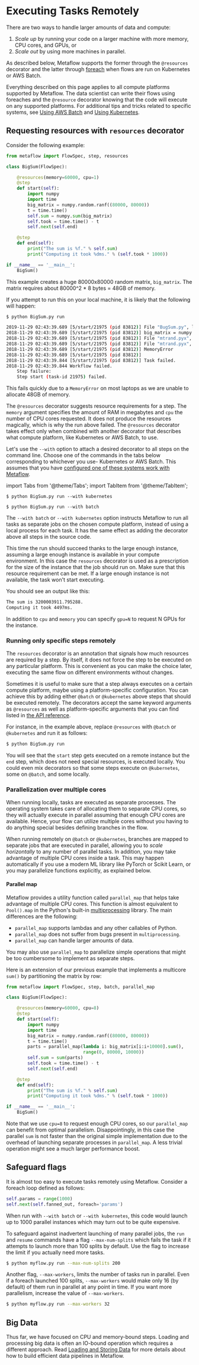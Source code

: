 
# Executing Tasks Remotely

There are two ways to handle larger amounts of data and compute:

1. _Scale up_ by running your code on a larger machine with more memory, CPU cores, and
   GPUs, or
2. _Scale out_ by using more machines in parallel.

As described below, Metaflow supports the former through the `@resources` decorator and
the latter through [foreach](/metaflow/basics#foreach) when flows are run on Kubernetes
or AWS Batch.

Everything described on this page applies to all compute platforms supported by
Metaflow. The data scientist can write their flows using foreaches and the `@resource`
decorator knowing that the code will execute on any supported platforms. For additional
tips and tricks related to specific systems, see [Using AWS Batch](aws-batch) and [Using
Kubernetes](kubernetes).

## Requesting resources with `resources` decorator

Consider the following example:

```python
from metaflow import FlowSpec, step, resources

class BigSum(FlowSpec):

    @resources(memory=60000, cpu=1)
    @step
    def start(self):
        import numpy
        import time
        big_matrix = numpy.random.ranf((80000, 80000))
        t = time.time()
        self.sum = numpy.sum(big_matrix)
        self.took = time.time() - t
        self.next(self.end)

    @step
    def end(self):
        print("The sum is %f." % self.sum)
        print("Computing it took %dms." % (self.took * 1000))

if __name__ == '__main__':
    BigSum()
```

This example creates a huge 80000x80000 random matrix, `big_matrix`. The matrix requires
about 80000^2 \* 8 bytes = 48GB of memory. 

If you attempt to run this on your local machine, it is likely that the following will
happen:

```bash
$ python BigSum.py run

2019-11-29 02:43:39.689 [5/start/21975 (pid 83812)] File "BugSum.py", line 11, in start
2018-11-29 02:43:39.689 [5/start/21975 (pid 83812)] big_matrix = numpy.random.ranf((80000, 80000))
2018-11-29 02:43:39.689 [5/start/21975 (pid 83812)] File "mtrand.pyx", line 856, in mtrand.RandomState.random_sample
2018-11-29 02:43:39.689 [5/start/21975 (pid 83812)] File "mtrand.pyx", line 167, in mtrand.cont0_array
2018-11-29 02:43:39.689 [5/start/21975 (pid 83812)] MemoryError
2018-11-29 02:43:39.689 [5/start/21975 (pid 83812)]
2018-11-29 02:43:39.844 [5/start/21975 (pid 83812)] Task failed.
2018-11-29 02:43:39.844 Workflow failed.
    Step failure:
    Step start (task-id 21975) failed.
```

This fails quickly due to a `MemoryError` on most laptops as we are unable to allocate
48GB of memory. 

The `@resources` decorator suggests resource requirements for a step. The `memory`
argument specifies the amount of RAM in megabytes and `cpu` the number of CPU cores
requested. It does not produce the resources magically, which is why the run above
failed. The `@resources` decorator takes effect only when combined with another
decorator that describes what compute platform, like Kubernetes or AWS Batch, to use.

Let's use the `--with` option to attach a desired decorator to all steps on the command
line. Choose one of the commands in the tabs below corresponding to whichever you use-
Kubernetes or AWS Batch. This assumes that you have [configured one of these systems
work with Metaflow](/getting-started/infrastructure).

import Tabs from '@theme/Tabs';
import TabItem from '@theme/TabItem';

<Tabs>
<TabItem value="k8s" label="Kubernetes">

```batch
$ python BigSum.py run --with kubernetes
```

</TabItem>

<TabItem value="batch" label="AWS Batch">

```k8s
$ python BigSum.py run --with batch
```

</TabItem>
</Tabs>

The `--with batch` or `--with kubernetes` option instructs Metaflow to run all tasks as
separate jobs on the chosen compute platform, instead of using a local process for each
task. It has the same effect as adding the decorator above all steps in the source code.

This time the run should succeed thanks to the large enough instance, assuming a large
enough instance is available in your compute environment. In this case the `resources`
decorator is used as a prescription for the size of the instance that the job should run
on. Make sure that this resource requirement can be met. If a large enough instance is
not available, the task won't start executing.

You should see an output like this:

```bash
The sum is 3200003911.795288.
Computing it took 4497ms.
```

In addition to `cpu` and `memory` you can specify `gpu=N` to request N GPUs for the
instance.

### Running only specific steps remotely

The `resources` decorator is an annotation that signals how much resources are required
by a step. By itself, it does not force the step to be executed on any particular
platform. This is convenient as you can make the choice later, executing the same flow
on different environments without changes.

Sometimes it is useful to make sure that a step always executes on a certain compute
platform, maybe using a platform-specific configuration. You can achieve this by adding
either `@batch` or `@kubernetes` above steps that should be executed remotely. The
decorators accept the same keyword arguments as `@resources` as well as
platform-specific arguments that you can find listed in [the API
reference](/api/step-decorators).

For instance, in the example above, replace `@resources` with `@batch` or `@kubernetes`
and run it as follows:

```bash
$ python BigSum.py run
```

You will see that the `start` step gets executed on a remote instance but the `end`
step, which does not need special resources, is executed locally. You could even mix
decorators so that some steps execute on `@kubernetes`, some on `@batch`, and some
locally.

### Parallelization over multiple cores

When running locally, tasks are executed as separate processes. The operating system
takes care of allocating them to separate CPU cores, so they will actually execute in
parallel assuming that enough CPU cores are available. Hence, your flow can utilize
multiple cores without you having to do anything special besides defining branches in
the flow.

When running remotely on `@batch` or `@kubernetes`, branches are mapped to separate jobs
that are executed in parallel, allowing you to *scale horizontally* to any number of
parallel tasks. In addition, you may take advantage of multiple CPU cores inside a task.
This may happen automatically if you use a modern ML library like PyTorch or Scikit
Learn, or you may parallelize functions explicitly, as explained below.

#### Parallel map

Metaflow provides a utility function called `parallel_map` that helps take advantage of
multiple CPU cores. This function is almost equivalent to `Pool().map` in the Python's
built-in
[multiprocessing](https://docs.python.org/2/library/multiprocessing.html#multiprocessing.pool.multiprocessing.Pool.map)
library. The main differences are the following:

* `parallel_map` supports lambdas and any other callables of Python.
* `parallel_map` does not suffer from bugs present in `multiprocessing`.
* `parallel_map` can handle larger amounts of data.

You may also use `parallel_map` to parallelize simple operations that might be too
cumbersome to implement as separate steps.

Here is an extension of our previous example that implements a multicore `sum()` by
partitioning the matrix by row:

```python
from metaflow import FlowSpec, step, batch, parallel_map

class BigSum(FlowSpec):

    @resources(memory=60000, cpu=8)
    @step
    def start(self):
        import numpy
        import time
        big_matrix = numpy.random.ranf((80000, 80000))
        t = time.time()
        parts = parallel_map(lambda i: big_matrix[i:i+10000].sum(),
                             range(0, 80000, 10000))
        self.sum = sum(parts)
        self.took = time.time() - t
        self.next(self.end)

    @step
    def end(self):
        print("The sum is %f." % self.sum)
        print("Computing it took %dms." % (self.took * 1000))

if __name__ == '__main__':
    BigSum()
```

Note that we use `cpu=8` to request enough CPU cores, so our `parallel_map` can benefit
from optimal parallelism. Disappointingly, in this case the parallel `sum` is not faster
than the original simple implementation due to the overhead of launching separate
processes in `parallel_map`. A less trivial operation might see a much larger
performance boost.

## **Safeguard flags**

It is almost too easy to execute tasks remotely using Metaflow. Consider a foreach loop
defined as follows:

```python
self.params = range(1000)
self.next(self.fanned_out, foreach='params')
```

When run with `--with batch` or `--with kubernetes`, this code would launch up to 1000
parallel instances which may turn out to be quite expensive.

To safeguard against inadvertent launching of many parallel jobs, the `run` and `resume`
commands have a flag `--max-num-splits` which fails the task if it attempts to launch
more than 100 splits by default. Use the flag to increase the limit if you actually need
more tasks.

```bash
$ python myflow.py run --max-num-splits 200
```

Another flag, `--max-workers`, limits the number of tasks run in parallel. Even if a
foreach launched 100 splits, `--max-workers` would make only 16 \(by default\) of them
run in parallel at any point in time. If you want more parallelism, increase the value
of `--max-workers`.

```bash
$ python myflow.py run --max-workers 32
```

## Big Data

Thus far, we have focused on CPU and memory-bound steps. Loading and processing big data
is often an IO-bound operation which requires a different approach. Read [Loading and
Storing Data](/scaling/data) for more details about how to build efficient data
pipelines in Metaflow.